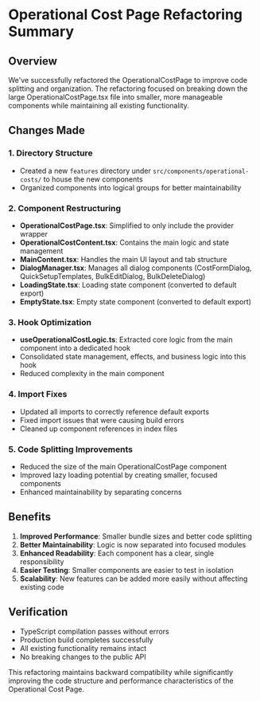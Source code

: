 # Operational Cost Page Refactoring Summary

## Overview
We've successfully refactored the OperationalCostPage to improve code splitting and organization. The refactoring focused on breaking down the large OperationalCostPage.tsx file into smaller, more manageable components while maintaining all existing functionality.

## Changes Made

### 1. Directory Structure
- Created a new `features` directory under `src/components/operational-costs/` to house the new components
- Organized components into logical groups for better maintainability

### 2. Component Restructuring
- **OperationalCostPage.tsx**: Simplified to only include the provider wrapper
- **OperationalCostContent.tsx**: Contains the main logic and state management
- **MainContent.tsx**: Handles the main UI layout and tab structure
- **DialogManager.tsx**: Manages all dialog components (CostFormDialog, QuickSetupTemplates, BulkEditDialog, BulkDeleteDialog)
- **LoadingState.tsx**: Loading state component (converted to default export)
- **EmptyState.tsx**: Empty state component (converted to default export)

### 3. Hook Optimization
- **useOperationalCostLogic.ts**: Extracted core logic from the main component into a dedicated hook
- Consolidated state management, effects, and business logic into this hook
- Reduced complexity in the main component

### 4. Import Fixes
- Updated all imports to correctly reference default exports
- Fixed import issues that were causing build errors
- Cleaned up component references in index files

### 5. Code Splitting Improvements
- Reduced the size of the main OperationalCostPage component
- Improved lazy loading potential by creating smaller, focused components
- Enhanced maintainability by separating concerns

## Benefits
1. **Improved Performance**: Smaller bundle sizes and better code splitting
2. **Better Maintainability**: Logic is now separated into focused modules
3. **Enhanced Readability**: Each component has a clear, single responsibility
4. **Easier Testing**: Smaller components are easier to test in isolation
5. **Scalability**: New features can be added more easily without affecting existing code

## Verification
- TypeScript compilation passes without errors
- Production build completes successfully
- All existing functionality remains intact
- No breaking changes to the public API

This refactoring maintains backward compatibility while significantly improving the code structure and performance characteristics of the Operational Cost Page.